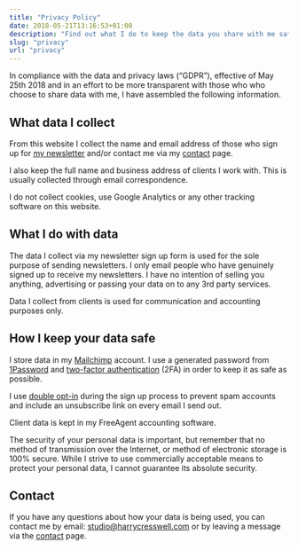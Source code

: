 ```yaml
---
title: "Privacy Policy"
date: 2018-05-21T13:16:53+01:00
description: "Find out what I do to keep the data you share with me safe, and how I comply with data and privacy laws"
slug: "privacy"
url: "privacy"
---
```


In compliance with the data and privacy laws (“GDPR”), effective of May 25th 2018 and in an effort to be more transparent with those who who choose to share data with me, I have assembled the following information.

## What data I collect

From this website I collect the name and email address of those who sign up for [my newsletter](/newsletter/) and/or contact me via my [contact](/contact/) page.

I also keep the full name and business address of clients I work with. This is usually collected through email correspondence.

I do not collect cookies, use Google Analytics or any other tracking software on this website.

## What I do with data

The data I collect via my newsletter sign up form is used for the sole purpose of sending newsletters. I only email people who have genuinely signed up to receive my newsletters. I have no intention of selling you anything, advertising or passing your data on to any 3rd party services.

Data I collect from clients is used for communication and accounting purposes only.

## How I keep your data safe

I store data in my [Mailchimp](https://mailchimp.com/features/landing-pages/) account. I use a generated password from [1Password](https://1password.com/) and [two-factor authentication](https://en.wikipedia.org/wiki/Multi-factor_authentication) (2FA) in order to keep it as safe as possible.

I use [double opt-in](https://kb.mailchimp.com/lists/signup-forms/single-opt-in-vs.-double-opt-in) during the sign up process to prevent spam accounts and include an unsubscribe link on every email I send out.

Client data is kept in my FreeAgent accounting software.

The security of your personal data is important, but remember that no method of transmission over the Internet, or method of electronic storage is 100% secure. While I strive to use commercially acceptable means to protect your personal data, I cannot guarantee its absolute security.

## Contact

If you have any questions about how your data is being used, you can contact me by email: studio@harrycresswell.com or by leaving a message via the [contact](https://harrycresswell.com/contact) page.
